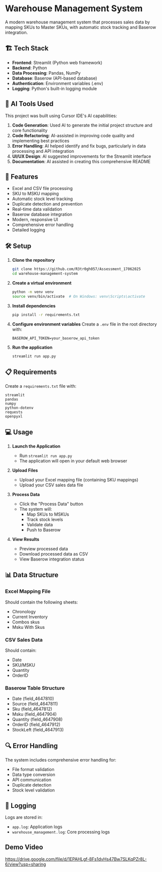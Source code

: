# Warehouse Management System

A modern warehouse management system that processes sales data by mapping SKUs to Master SKUs, with automatic stock tracking and Baserow integration.

## 🏗️ Tech Stack

- **Frontend**: Streamlit (Python web framework)
- **Backend**: Python
- **Data Processing**: Pandas, NumPy
- **Database**: Baserow (API-based database)
- **Authentication**: Environment variables (.env)
- **Logging**: Python's built-in logging module

## 🤖 AI Tools Used

This project was built using Cursor IDE's AI capabilities:
1. **Code Generation**: Used AI to generate the initial project structure and core functionality
2. **Code Refactoring**: AI-assisted in improving code quality and implementing best practices
3. **Error Handling**: AI helped identify and fix bugs, particularly in data processing and API integration
4. **UI/UX Design**: AI suggested improvements for the Streamlit interface
5. **Documentation**: AI assisted in creating this comprehensive README

## 🚀 Features

- Excel and CSV file processing
- SKU to MSKU mapping
- Automatic stock level tracking
- Duplicate detection and prevention
- Real-time data validation
- Baserow database integration
- Modern, responsive UI
- Comprehensive error handling
- Detailed logging

## 🛠️ Setup

1. **Clone the repository**
   ```bash
   git clone https://github.com/R3tr0gh057/Assessment_17062025
   cd warehouse-management-system
   ```

2. **Create a virtual environment**
   ```bash
   python -m venv venv
   source venv/bin/activate  # On Windows: venv\Scripts\activate
   ```

3. **Install dependencies**
   ```bash
   pip install -r requirements.txt
   ```

4. **Configure environment variables**
   Create a `.env` file in the root directory with:
   ```
   BASEROW_API_TOKEN=your_baserow_api_token
   ```

5. **Run the application**
   ```bash
   streamlit run app.py
   ```

## 📋 Requirements

Create a `requirements.txt` file with:
```
streamlit
pandas
numpy
python-dotenv
requests
openpyxl
```

## 💻 Usage

1. **Launch the Application**
   - Run `streamlit run app.py`
   - The application will open in your default web browser

2. **Upload Files**
   - Upload your Excel mapping file (containing SKU mappings)
   - Upload your CSV sales data file

3. **Process Data**
   - Click the "Process Data" button
   - The system will:
     - Map SKUs to MSKUs
     - Track stock levels
     - Validate data
     - Push to Baserow

4. **View Results**
   - Preview processed data
   - Download processed data as CSV
   - View Baserow integration status

## 📊 Data Structure

### Excel Mapping File
Should contain the following sheets:
- Chronology
- Current Inventory
- Combos skus
- Msku With Skus

### CSV Sales Data
Should contain:
- Date
- SKU/MSKU
- Quantity
- OrderID

### Baserow Table Structure
- Date (field_4647810)
- Source (field_4647811)
- Sku (field_4647812)
- Msku (field_4647904)
- Quantity (field_4647908)
- OrderID (field_4647912)
- StockLeft (field_4647913)

## 🔍 Error Handling

The system includes comprehensive error handling for:
- File format validation
- Data type conversion
- API communication
- Duplicate detection
- Stock level validation

## 📝 Logging

Logs are stored in:
- `app.log`: Application logs
- `warehouse_management.log`: Core processing logs

## Demo Video
https://drive.google.com/file/d/1EPAHLgf-8Fs1dvHs47Bw7SLKqPZr8L-6/view?usp=sharing
